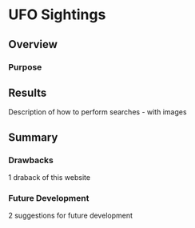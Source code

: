 # UFO Sightings

## Overview

### Purpose

## Results

Description of how to perform searches - with images

## Summary

### Drawbacks

1 draback of this website

### Future Development

2 suggestions for future development
